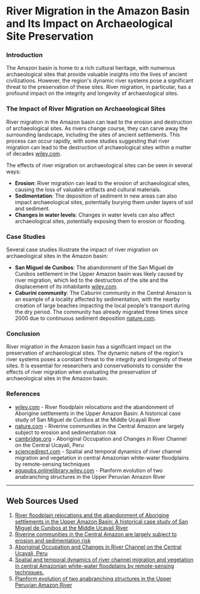 River Migration in the Amazon Basin and Its Impact on Archaeological Site Preservation
====================================================================================

### Introduction

The Amazon basin is home to a rich cultural heritage, with numerous archaeological sites that provide valuable insights into the lives of ancient civilizations. However, the region's dynamic river systems pose a significant threat to the preservation of these sites. River migration, in particular, has a profound impact on the integrity and longevity of archaeological sites.

### The Impact of River Migration on Archaeological Sites

River migration in the Amazon basin can lead to the erosion and destruction of archaeological sites. As rivers change course, they can carve away the surrounding landscape, including the sites of ancient settlements. This process can occur rapidly, with some studies suggesting that river migration can lead to the destruction of archaeological sites within a matter of decades [wiley.com](https://onlinelibrary.wiley.com/doi/10.1002/(SICI)1520-6548(199607)11:4%3C345::AID-GEA3%3E3.0.CO;2-1).

The effects of river migration on archaeological sites can be seen in several ways:

*   **Erosion**: River migration can lead to the erosion of archaeological sites, causing the loss of valuable artifacts and cultural materials.
*   **Sedimentation**: The deposition of sediment in new areas can also impact archaeological sites, potentially burying them under layers of soil and sediment.
*   **Changes in water levels**: Changes in water levels can also affect archaeological sites, potentially exposing them to erosion or flooding.

### Case Studies

Several case studies illustrate the impact of river migration on archaeological sites in the Amazon basin:

*   **San Miguel de Cunibos**: The abandonment of the San Miguel de Cunibos settlement in the Upper Amazon basin was likely caused by river migration, which led to the destruction of the site and the displacement of its inhabitants [wiley.com](https://onlinelibrary.wiley.com/doi/10.1002/(SICI)1520-6548(199607)11:4%3C345::AID-GEA3%3E3.0.CO;2-1).
*   **Caburini community**: The Caburini community in the Central Amazon is an example of a locality affected by sedimentation, with the nearby creation of large beaches impacting the local people's transport during the dry period. The community has already migrated three times since 2000 due to continuous sediment deposition [nature.com](https://www.nature.com/articles/s43247-025-02058-x?error=cookies_not_supported&code=55c4c34b-7b88-4be4-a046-5f8c43f64388).

### Conclusion

River migration in the Amazon basin has a significant impact on the preservation of archaeological sites. The dynamic nature of the region's river systems poses a constant threat to the integrity and longevity of these sites. It is essential for researchers and conservationists to consider the effects of river migration when evaluating the preservation of archaeological sites in the Amazon basin.

### References

*   [wiley.com](https://onlinelibrary.wiley.com/doi/10.1002/(SICI)1520-6548(199607)11:4%3C345::AID-GEA3%3E3.0.CO;2-1) - River floodplain relocations and the abandonment of Aborigine settlements in the Upper Amazon Basin: A historical case study of San Miguel de Cunibos at the Middle Ucayali River
*   [nature.com](https://www.nature.com/articles/s43247-025-02058-x?error=cookies_not_supported&code=55c4c34b-7b88-4be4-a046-5f8c43f64388) - Riverine communities in the Central Amazon are largely subject to erosion and sedimentation risk
*   [cambridge.org](https://www.cambridge.org/core/journals/american-antiquity/article/abs/aboriginal-occupation-and-changes-in-river-channel-on-the-central-ucayali-peru/421BE93451B705E920D5C075FD4DB57F) - Aboriginal Occupation and Changes in River Channel on the Central Ucayali, Peru
*   [sciencedirect.com](https://www.sciencedirect.com/science/article/pii/S003442570900193X) - Spatial and temporal dynamics of river channel migration and vegetation in central Amazonian white-water floodplains by remote-sensing techniques
*   [agupubs.onlinelibrary.wiley.com](https://agupubs.onlinelibrary.wiley.com/doi/10.1002/2014WR015836) - Planform evolution of two anabranching structures in the Upper Peruvian Amazon River

---
## Web Sources Used

1. [River floodplain relocations and the abandonment of Aborigine settlements in the Upper Amazon Basin: A historical case study of San Miguel de Cunibos at the Middle Ucayali River](https://onlinelibrary.wiley.com/doi/10.1002/(SICI)1520-6548(199607)11:4%3C345::AID-GEA3%3E3.0.CO;2-1)
2. [Riverine communities in the Central Amazon are largely subject to erosion and sedimentation risk](https://www.nature.com/articles/s43247-025-02058-x?error=cookies_not_supported&code=55c4c34b-7b88-4be4-a046-5f8c43f64388)
3. [Aboriginal Occupation and Changes in River Channel on the Central Ucayali, Peru](https://www.cambridge.org/core/journals/american-antiquity/article/abs/aboriginal-occupation-and-changes-in-river-channel-on-the-central-ucayali-peru/421BE93451B705E920D5C075FD4DB57F)
4. [Spatial and temporal dynamics of river channel migration and vegetation in central Amazonian white-water floodplains by remote-sensing techniques.](https://www.sciencedirect.com/science/article/pii/S003442570900193X)
5. [Planform evolution of two anabranching structures in the Upper Peruvian Amazon River](https://agupubs.onlinelibrary.wiley.com/doi/10.1002/2014WR015836)
